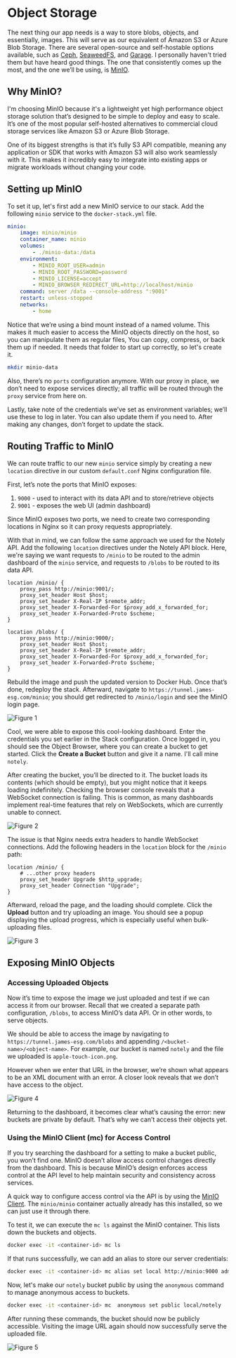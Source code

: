 # Object Storage
The next thing our app needs is a way to store blobs, objects, and essentially, images. This will serve as our equivalent of Amazon S3 or Azure Blob Storage. There are several open-source and self-hostable options available, such as [Ceph](https://ceph.io/en/), [SeaweedFS](https://github.com/seaweedfs/seaweedfs), and [Garage](https://garagehq.deuxfleurs.fr/). I personally haven't tried them but have heard good things. The one that consistently comes up the most, and the one we’ll be using, is [MinIO](https://www.min.io/).

## Why MinIO?
I'm choosing MinIO because it's a lightweight yet high performance object storage solution that’s designed to be simple to deploy and easy to scale. It’s one of the most popular self-hosted alternatives to commercial cloud storage services like Amazon S3 or Azure Blob Storage.

One of its biggest strengths is that it’s fully S3 API compatible, meaning any application or SDK that works with Amazon S3 will also work seamlessly with it. This makes it incredibly easy to integrate into existing apps or migrate workloads without changing your code.

## Setting up MinIO
To set it up, let's first add a new MinIO service to our stack. Add the following `minio` service to the `docker-stack.yml` file.

```yml
minio:
    image: minio/minio
    container_name: minio
    volumes:
        - ./minio-data:/data
    environment:
        - MINIO_ROOT_USER=admin
        - MINIO_ROOT_PASSWORD=password
        - MINIO_LICENSE=accept
        - MINIO_BROWSER_REDIRECT_URL=http://localhost/minio
    command: server /data --console-address ":9001"
    restart: unless-stopped
    networks:
        - home
```

Notice that we’re using a bind mount instead of a named volume. This makes it much easier to access the MinIO objects directly on the host, so you can manipulate them as regular files, You can copy, compress, or back them up if needed. It needs that folder to start up correctly, so let's create it.

```sh
mkdir minio-data
```

Also, there’s no `ports` configuration anymore. With our proxy in place, we don’t need to expose services directly; all traffic will be routed through the `proxy` service from here on.

Lastly, take note of the credentials we’ve set as environment variables; we’ll use these to log in later. You can also update them if you need to. After making any changes, don’t forget to update the stack.

## Routing Traffic to MinIO
We can route traffic to our new `minio` service simply by creating a new `location` directive in our custom `default.conf` Nginx configuration file.

First, let’s note the ports that MinIO exposes:
1. `9000` - used to interact with its data API and to store/retrieve objects
2. `9001` - exposes the web UI (admin dashboard)

Since MinIO exposes two ports, we need to create two corresponding locations in Nginx so it can proxy requests appropriately.

With that in mind, we can follow the same approach we used for the Notely API. Add the following `location` directives under the Notely API block. Here, we're saying we want requests to `/minio` to be routed to the admin dashboard of the `minio` service, and requests to `/blobs` to be routed to its data API.

```nginx
location /minio/ {
    proxy_pass http://minio:9001/;
    proxy_set_header Host $host;
    proxy_set_header X-Real-IP $remote_addr;
    proxy_set_header X-Forwarded-For $proxy_add_x_forwarded_for;
    proxy_set_header X-Forwarded-Proto $scheme;
}

location /blobs/ {
    proxy_pass http://minio:9000/;
    proxy_set_header Host $host;
    proxy_set_header X-Real-IP $remote_addr;
    proxy_set_header X-Forwarded-For $proxy_add_x_forwarded_for;
    proxy_set_header X-Forwarded-Proto $scheme;
}
```

Rebuild the image and push the updated version to Docker Hub. Once that’s done, redeploy the stack. Afterward, navigate to `https://tunnel.james-esg.com/minio`; you should get redirected to `/minio/login` and see the MinIO login page.

![Figure 1](../images/minio-1.jpg)

Cool, we were able to expose this cool-looking dashboard. Enter the credentials you set earlier in the Stack configuration. Once logged in, you should see the Object Browser, where you can create a bucket to get started. Click the **Create a Bucket** button and give it a name. I'll call mine `notely`. 

After creating the bucket, you’ll be directed to it. The bucket loads its contents (which should be empty), but you might notice that it keeps loading indefinitely. Checking the browser console reveals that a WebSocket connection is failing. This is common, as many dashboards implement real-time features that rely on WebSockets, which are currently unable to connect.

![Figure 2](../images/minio-2.jpg)

The issue is that Nginx needs extra headers to handle WebSocket connections. Add the following headers in the `location` block for the `/minio` path:

```nginx
location /minio/ {
    # ...other proxy headers
    proxy_set_header Upgrade $http_upgrade;
    proxy_set_header Connection "Upgrade";
}
```

Afterward, reload the page, and the loading should complete. Click the **Upload** button and try uploading an image. You should see a popup displaying the upload progress, which is especially useful when bulk-uploading files.

![Figure 3](../images/minio-3.jpg)

## Exposing MinIO Objects
### Accessing Uploaded Objects
Now it’s time to expose the image we just uploaded and test if we can access it from our browser. Recall that we created a separate path configuration, `/blobs`, to access MinIO’s data API. Or in other words, to serve objects.

We should be able to access the image by navigating to `https://tunnel.james-esg.com/blobs` and appending `/<bucket-name>/<object-name>`. For example, our bucket is named `notely` and the file we uploaded is `apple-touch-icon.png`.

However when we enter that URL in the browser, we’re shown what appears to be an XML document with an error. A closer look reveals that we don’t have access to the object.

![Figure 4](../images/minio-4.jpg)

Returning to the dashboard, it becomes clear what’s causing the error: new buckets are private by default. That’s why we can’t access their objects yet.

### Using the MinIO Client (mc) for Access Control
If you try searching the dashboard for a setting to make a bucket public, you won’t find one. MinIO doesn’t allow access control changes directly from the dashboard. This is because MinIO’s design enforces access control at the API level to help maintain security and consistency across services.

A quick way to configure access control via the API is by using the [MinIO Client](https://github.com/minio/mc). The `minio/minio` container actually already has this installed, so we can just use it through there.

To test it, we can execute the `mc ls` against the MinIO container. This lists down the buckets and objects.
```sh
docker exec -it <container-id> mc ls
```

If that runs successfully, we can add an alias to store our server credentials:
```sh
docker exec -it <container-id> mc alias set local http://minio:9000 admin password
```

Now, let's make our `notely` bucket public by using the `anonymous` command to manage anonymous access to buckets.
```sh
docker exec -it <container-id> mc  anonymous set public local/notely
```

After running these commands, the bucket should now be publicly accessible. Visiting the image URL again should now successfully serve the uploaded file.

![Figure 5](../images/minio-5.jpg)




